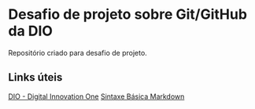 # Desafio de projeto sobre Git/GitHub da DIO
Repositório criado para desafio de projeto.

## Links úteis
[DIO - Digital Innovation One](https://www.dio.me/)
[Sintaxe Básica Markdown](https://www.markdownguide.org/basic-syntax/)
